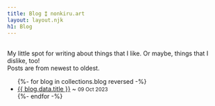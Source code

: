 ```yaml
---
title: Blog ⁑ nonkiru.art
layout: layout.njk
h1: Blog
---
```


<br>
My little spot for writing about things that I like. Or maybe, things that I dislike, too!
<br>Posts are from newest to oldest.
<ul>
{%- for blog in collections.blog reversed  -%}
  <li><a href="{{ blog.url }}">{{ blog.data.title }}</a> ~ <small>09 Oct 2023</small></li>
{%- endfor -%}
</ul>